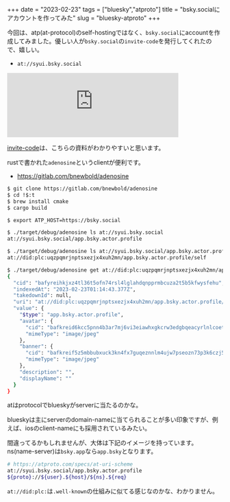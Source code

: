+++
date = "2023-02-23"
tags = ["bluesky","atproto"]
title = "bsky.socialにアカウントを作ってみた"
slug = "bluesky-atproto"
+++

今回は、atp(at-protocol)のself-hostingではなく、`bsky.social`にaccountを作成してみました。優しい人が`bsky.social`の`invite-code`を発行してくれたので、嬉しい。

- `at://syui.bsky.social`

<iframe src="https://mastodon.social/@syui/109911470860430701/embed" class="mastodon-embed" style="max-width: 100%; border: 0" width="400" allowfullscreen="allowfullscreen"></iframe><script src="https://mastodon.social/embed.js" async="async"></script>

[invite-code](https://gitlab.com/bnewbold/adenosine/-/blob/main/extra/adenosine-pds.1.md)は、こちらの資料がわかりやすいと思います。

rustで書かれた`adenosine`というclientが便利です。

- https://gitlab.com/bnewbold/adenosine

```sh
$ git clone https://gitlab.com/bnewbold/adenosine
$ cd !$:t
$ brew install cmake
$ cargo build

$ export ATP_HOST=https://bsky.social

$ ./target/debug/adenosine ls at://syui.bsky.social
at://syui.bsky.social/app.bsky.actor.profile

$ ./target/debug/adenosine ls at://syui.bsky.social/app.bsky.actor.profile
at://did:plc:uqzpqmrjnptsxezjx4xuh2mn/app.bsky.actor.profile/self

$ ./target/debug/adenosine get at://did:plc:uqzpqmrjnptsxezjx4xuh2mn/app.bsky.actor.profile/self
{
  "cid": "bafyreihkjxz4tl36t5ofn74rsl4lglahdqnpprmbcuza2t5b5kfwysfehu",
  "indexedAt": "2023-02-23T01:14:43.377Z",
  "takedownId": null,
  "uri": "at://did:plc:uqzpqmrjnptsxezjx4xuh2mn/app.bsky.actor.profile/self",
  "value": {
    "$type": "app.bsky.actor.profile",
    "avatar": {
      "cid": "bafkreid6kcc5pnn4b3ar7mj6vi3eiawhxgkcrw3edgbqeacyrlnlcoetea",
      "mimeType": "image/jpeg"
    },
    "banner": {
      "cid": "bafkreif5z5mbbubxuck3kn4fx7guqeznnlm4ujw7pseozn73p3k6czj5xa",
      "mimeType": "image/jpeg"
    },
    "description": "",
    "displayName": ""
  }
}
```

atはprotocolでblueskyがserverに当たるのかな。

blueskyは主にserverのdomain-nameに当てられることが多い印象ですが、例えば、iosのclient-nameにも採用されているみたい。

間違ってるかもしれませんが、大体は下記のイメージを持っています。ns(name-server)は`bsky.app`なら`app.bsky`となります。

```sh
# https://atproto.com/specs/at-uri-scheme
at://syui.bsky.social/app.bsky.actor.profile
${proto}://${user}.${host}/${ns}.${req}
```

`at://did:plc:`は`.well-known`の仕組みに似てる感じなのかな、わかりません。

